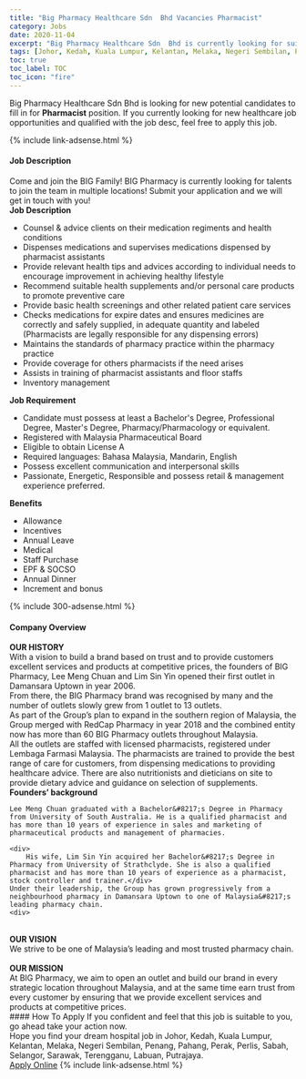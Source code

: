 ```yaml
---
title: "Big Pharmacy Healthcare Sdn  Bhd Vacancies Pharmacist" 
category: Jobs 
date: 2020-11-04 
excerpt: "Big Pharmacy Healthcare Sdn  Bhd is currently looking for suitable person to fill in the Pharmacist which positioned at Johor, Kedah, Kuala Lumpur, Kelantan, Melaka, Negeri Sembilan, Penang, Pahang, Perak, Perlis, Sabah, Selangor, Sarawak, Terengganu, Labuan, Putrajaya" 
tags: [Johor, Kedah, Kuala Lumpur, Kelantan, Melaka, Negeri Sembilan, Penang, Pahang, Perak, Perlis, Sabah, Selangor, Sarawak, Terengganu, Labuan, Putrajaya] 
toc: true 
toc_label: TOC 
toc_icon: "fire" 
--- 
```


<p>Big Pharmacy Healthcare Sdn  Bhd is looking for new potential candidates to fill in for <b>Pharmacist</b> position. If you currently looking for new healthcare job opportunities and qualified with the job desc, feel free to apply this job.
</p>{% include link-adsense.html %} 
<div><div><div><h4>Job Description</h4></div></div><div><div><span><div><div>Come and join the BIG Family! BIG Pharmacy is currently looking for talents to join the team in multiple locations! Submit your application and we will get in touch with you!</div><div><strong>Job Description</strong></div><ul><li>Counsel &amp; advice clients on their medication regiments and health conditions</li><li>Dispenses medications and supervises medications dispensed by pharmacist assistants</li><li>Provide relevant health tips and advices according to individual needs to encourage improvement in achieving healthy lifestyle</li><li>Recommend suitable health supplements and/or personal care products to promote preventive care</li><li>Provide basic health screenings and other related patient care services</li><li>Checks medications for expire dates and ensures medicines are correctly and safely supplied, in adequate quantity and labeled (Pharmacists are legally responsible for any dispensing errors)</li><li>Maintains the standards of pharmacy practice within the pharmacy practice</li><li>Provide coverage for others pharmacists if the need arises</li><li>Assists in training of pharmacist assistants and floor staffs</li><li>Inventory management</li></ul><div><strong>Job Requirement</strong></div><ul><li>Candidate must possess at least a Bachelor's Degree, Professional Degree, Master's Degree, Pharmacy/Pharmacology or equivalent.</li><li>Registered with Malaysia Pharmaceutical Board</li><li>Eligible to obtain License A</li><li>Required languages: Bahasa Malaysia, Mandarin, English</li><li>Possess excellent communication and interpersonal skills</li><li>Passionate, Energetic, Responsible and possess retail &amp; management experience preferred.</li></ul><div><strong>Benefits</strong></div><ul><li>Allowance</li><li>Incentives</li><li>Annual Leave</li><li>Medical</li><li>Staff Purchase</li><li>EPF &amp; SOCSO&#160;</li><li>Annual Dinner</li><li>Increment and bonus</li></ul></div></span></div></div></div> 
{% include 300-adsense.html %} 
<div><div><div><h4>Company Overview</h4></div></div><div><div><span><div><div>
<strong>OUR HISTORY</strong>
<div>
		With a vision to build a brand based on trust and to provide customers excellent services and products at competitive prices, the founders of BIG Pharmacy, Lee Meng Chuan and Lim Sin Yin opened their first outlet in Damansara Uptown in year 2006.</div>
<div>
		From there, the BIG Pharmacy brand was recognised by many and the number of outlets slowly grew from 1 outlet to 13 outlets.</div>
<div>
		As part of the Group&#8217;s plan to expand in the southern region of Malaysia, the Group merged with RedCap Pharmacy in year 2018 and the combined entity now has more than 60 BIG Pharmacy outlets throughout Malaysia.</div>
<div>
		All the outlets are staffed with licensed pharmacists, registered under Lembaga Farmasi Malaysia. The pharmacists are trained to provide the best range of care for customers, from dispensing medications to providing healthcare advice. There are also nutritionists and dieticians on site to provide dietary advice and guidance on selection of supplements.</div>
<div>
<strong>Founders&#8217; background</strong></div>
	
	Lee Meng Chuan graduated with a Bachelor&#8217;s Degree in Pharmacy from University of South Australia. He is a qualified pharmacist and has more than 10 years of experience in sales and marketing of pharmaceutical products and management of pharmacies.
	
	<div>
		His wife, Lim Sin Yin acquired her Bachelor&#8217;s Degree in Pharmacy from University of Strathclyde. She is also a qualified pharmacist and has more than 10 years of experience as a pharmacist, stock controller and trainer.</div>
	Under their leadership, the Group has grown progressively from a neighbourhood pharmacy in Damansara Uptown to one of Malaysia&#8217;s leading pharmacy chain.
	<div>
<br>
<strong>OUR VISION</strong><br>
		We strive to be one of Malaysia&#8217;s leading and most trusted pharmacy chain.</div>
<br>
<strong>OUR MISSION</strong><br>
	At BIG Pharmacy, we aim to open an outlet and build our brand in every strategic location throughout Malaysia, and at the same time earn trust from every customer by ensuring that we provide excellent services and products at competitive prices.</div></div></span></div></div></div> 
#### How To Apply 
If you confident and feel that this job is suitable to you, go ahead take your action now. <br/> 
Hope you find your dream hospital job in Johor, Kedah, Kuala Lumpur, Kelantan, Melaka, Negeri Sembilan, Penang, Pahang, Perak, Perlis, Sabah, Selangor, Sarawak, Terengganu, Labuan, Putrajaya. <br/> 
<a href="https://www.jobstreet.com.my/en/job/pharmacist-4417132?jobId=jobstreet-my-job-4417132&sectionRank=15&token=0~969b413f-9b99-4c8f-8bf1-800609239b87&fr=SRP%20View%20In%20New%20Ta" class="btn btn--warning" target="_blank" rel="nofollow noopenner">Apply Online</a> 
{% include link-adsense.html %} 